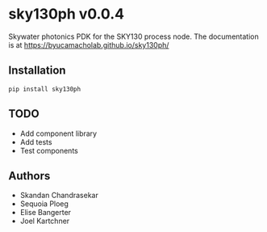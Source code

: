 # sky130ph v0.0.4

Skywater photonics PDK for the SKY130 process node. The documentation is at https://byucamacholab.github.io/sky130ph/

## Installation

`pip install sky130ph`

## TODO

- Add component library
- Add tests
- Test components

## Authors

- Skandan Chandrasekar
- Sequoia Ploeg
- Elise Bangerter
- Joel Kartchner
